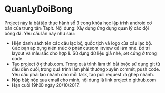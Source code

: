 # QuanLyDoiBong
Project này là bài tập thực hành số 3 trong khóa học lập trình android cơ bản của trung tâm Tapit.
Nội dung: Xây dựng ứng dụng quản lý các đội bóng đá.
Yêu cầu lần này như sau:
- Hiện danh sách tên các câu lạc bộ, quốc tịch và logo của câu lạc bộ. Các bạn áp dụng kiến thức ở phần cutsom litview để làm nhé.
Bố trí layout và màu sắc cho hợp lí. Sử dụng dữ liệu giả nhé, set cứng ở trong code.
- Tạo project ở github.com. Trong quá trình làm thì bắt buộc sử dụng git từ đầu đến cuối, trong quá trình làm phải thường xuyên commit,
push code. Yêu cầu phải tạo nhánh cho mỗi task, tạo pull request và ghép nhánh.
- Nộp bài: nộp qua email cho mình, nội dung là link project ở github.com
- Hạn cuối 19h00 ngày 20/10/2017.